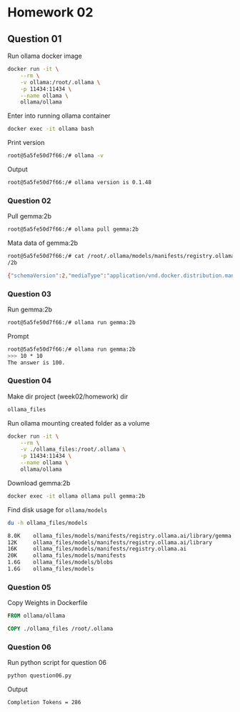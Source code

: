 # Homework 02

## Question 01

Run ollama docker image 

```bash
docker run -it \
    --rm \
    -v ollama:/root/.ollama \
    -p 11434:11434 \
    --name ollama \
    ollama/ollama
```

Enter into running ollama container
```bash
docker exec -it ollama bash
```

Print version
```bash
root@5a5fe50d7f66:/# ollama -v
```

Output
```bash
root@5a5fe50d7f66:/# ollama version is 0.1.48
```

### Question 02

Pull gemma:2b

```bash
root@5a5fe50d7f66:/# ollama pull gemma:2b
```

Mata data of gemma:2b

```bash
root@5a5fe50d7f66:/# cat /root/.ollama/models/manifests/registry.ollama.ai/library/gemma
/2b
```

```bash
{"schemaVersion":2,"mediaType":"application/vnd.docker.distribution.manifest.v2+json","config":{"mediaType":"application/vnd.docker.container.image.v1+json","digest":"sha256:887433b89a901c156f7e6944442f3c9e57f3c55d6ed52042cbb7303aea994290","size":483},"layers":[{"mediaType":"application/vnd.ollama.image.model","digest":"sha256:c1864a5eb19305c40519da12cc543519e48a0697ecd30e15d5ac228644957d12","size":1678447520},{"mediaType":"application/vnd.ollama.image.license","digest":"sha256:097a36493f718248845233af1d3fefe7a303f864fae13bc31a3a9704229378ca","size":8433},{"mediaType":"application/vnd.ollama.image.template","digest":"sha256:109037bec39c0becc8221222ae23557559bc594290945a2c4221ab4f303b8871","size":136},{"mediaType":"application/vnd.ollama.image.params","digest":"sha256:22a838ceb7fb22755a3b0ae9b4eadde629d19be1f651f73efb8c6b4e2cd0eea0","size":84}]}
```

### Question 03

Run gemma:2b

```bash
root@5a5fe50d7f66:/# ollama run gemma:2b
```

Prompt

```bash
root@5a5fe50d7f66:/# ollama run gemma:2b
>>> 10 * 10
The answer is 100.
```

### Question 04

Make dir project (week02/homework) dir

```bash
ollama_files
```

Run ollama mounting created folder as a volume

```bash
docker run -it \
    --rm \
    -v ./ollama_files:/root/.ollama \
    -p 11434:11434 \
    --name ollama \
    ollama/ollama
```

Download gemma:2b

```bash
docker exec -it ollama ollama pull gemma:2b 
```

Find disk usage for `ollama/models`

```bash
du -h ollama_files/models 

8.0K    ollama_files/models/manifests/registry.ollama.ai/library/gemma
12K     ollama_files/models/manifests/registry.ollama.ai/library
16K     ollama_files/models/manifests/registry.ollama.ai
20K     ollama_files/models/manifests
1.6G    ollama_files/models/blobs
1.6G    ollama_files/models
```

### Question 05

Copy Weights in Dockerfile

```dockerfile
FROM ollama/ollama

COPY ./ollama_files /root/.ollama
```

### Question 06

Run python script for question 06

```bash
python question06.py
```

Output

```bash
Completion Tokens = 286
```